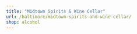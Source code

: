 ```yaml
---
title: "Midtown Spirits & Wine Cellar"
url: /baltimore/midtown-spirits-and-wine-cellar/
shop: alcohol
---
```


